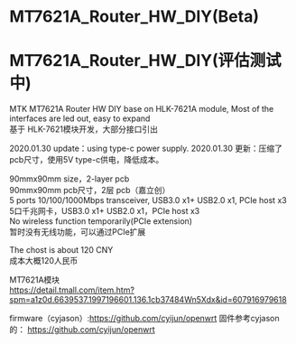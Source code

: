 # MT7621A_Router_HW_DIY(Beta)
# MT7621A_Router_HW_DIY(评估测试中)
MTK MT7621A Router HW DIY base on HLK-7621A module, Most of the interfaces are led out, easy to expand  
基于 HLK-7621模块开发，大部分接口引出    

2020.01.30 update：using type-c power supply.
2020.01.30 更新：压缩了pcb尺寸，使用5V type-c供电，降低成本。  

90mmx90mm size，2-layer pcb  
90mmx90mm pcb尺寸，2层 pcb（嘉立创）  
5 ports 10/100/1000Mbps transceiver, USB3.0 x1+ USB2.0 x1, PCIe host x3  
5口千兆网卡，USB3.0 x1+ USB2.0 x1，PCIe host x3  
No wireless function temporarily(PCIe extension)  
暂时没有无线功能，可以通过PCIe扩展  

The chost is about 120 CNY  
成本大概120人民币  

MT7621A模块  
https://detail.tmall.com/item.htm?spm=a1z0d.6639537.1997196601.136.1cb37484Wn5Xdx&id=607916979618

firmware（cyjason）:https://github.com/cyijun/openwrt
固件参考cyjason的： https://github.com/cyijun/openwrt
